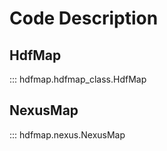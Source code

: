 # Code Description

## HdfMap
::: hdfmap.hdfmap_class.HdfMap

## NexusMap
::: hdfmap.nexus.NexusMap

